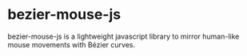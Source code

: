# bezier-mouse-js
bezier-mouse-js is a lightweight javascript library to mirror human-like mouse movements with Bézier curves.
